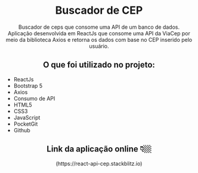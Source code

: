 
<h1 align="center">Buscador de CEP</h1>

<div align="center">
  <p>
    Buscador de ceps que consome uma API de um banco de dados.
    <br>
    Aplicação desenvolvida em ReactJs que consome uma API da ViaCep por meio da biblioteca Axios e retorna os dados com base no CEP inserido pelo usuário.
  </p>
  
  <h2>O que foi utilizado no projeto:</h2>
  
  <ul align="left">
    <li>ReactJs</li>
    <li>Bootstrap 5</li>
    <li>Axios</li>
    <li>Consumo de API</li>
    <li>HTML5</li>
    <li>CSS3</li>
    <li>JavaScript</li>
    <li>PocketGit</li>
    <li>Github</li>
  </ul>
  
  <h2>Link da aplicação online 👇🏼</h2>
  (https://react-api-cep.stackblitz.io)
</div>



